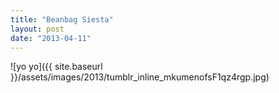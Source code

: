 ```yaml
---
title: "Beanbag Siesta"
layout: post
date: "2013-04-11"
---
```


![yo yo]({{ site.baseurl }}/assets/images/2013/tumblr_inline_mkumenofsF1qz4rgp.jpg)
